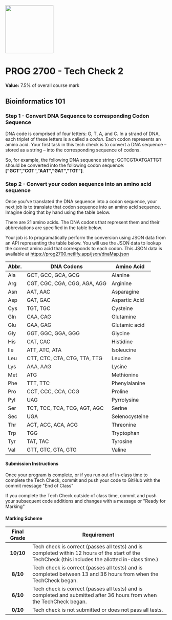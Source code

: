 <img width="150px" src="https://www.nscc.ca/img/aboutnscc/visual-identity-guidelines/artwork/nscc-jpeg.jpg" >

# PROG 2700 - Tech Check 2 

**Value:** 7.5% of overall course mark  

## Bioinformatics 101

### Step 1 - Convert DNA Sequence to corresponding Codon Sequence
DNA code is comprised of four letters: G, T, A, and C. In a strand of DNA, each triplet of these letters is a called a *codon*. Each codon represents an amino acid. Your first task in this tech check is to convert a DNA sequence – stored as a string – into the corresponding sequence of codons. 

So, for example, the following DNA sequence string: GCTCGTAATGATTGT should be converted into the following codon sequence: **["GCT","CGT","AAT","GAT","TGT"]**.

### Step 2 - Convert your codon sequence into an amino acid sequence
Once you've translated the DNA sequence into a codon sequence, your next job is to translate that codon sequence into an amino acid sequence. Imagine doing that by hand using the table below.

There are 21 amino acids. The DNA codons that represent them and their abbreviations are specified in the table below. 

Your job is to programatically perform the conversion using JSON data from an API representing the table below. You will use the JSON data to lookup the correct amino acid that corresponds to each codon. This JSON data is available at https://prog2700.netlify.app/json/dnaMap.json

Abbr.| DNA Codons | Amino Acid
--- |--- | ---
|Ala |GCT, GCC, GCA, GCG | Alanine |
|Arg |CGT, CGC, CGA, CGG, AGA, AGG | Arginine |
|Asn |AAT, AAC | Asparagine |
|Asp |GAT, GAC | Aspartic Acid |
|Cys |TGT, TGC | Cysteine |
|Gln |CAA, CAG | Glutamine |
|Glu |GAA, GAG | Glutamic acid |
|Gly |GGT, GGC, GGA, GGG | Glycine |
|His |CAT, CAC | Histidine |
|Ile |ATT, ATC, ATA | Isoleucine |
|Leu |CTT, CTC, CTA, CTG, TTA, TTG | Leucine |
|Lys |AAA, AAG | Lysine |
|Met |ATG | Methionine |
|Phe |TTT, TTC | Phenylalanine |
|Pro |CCT, CCC, CCA, CCG | Proline |
|Pyl |UAG | Pyrrolysine |
|Ser |TCT, TCC, TCA, TCG, AGT, AGC | Serine |
|Sec |UGA | Selenocysteine |
|Thr |ACT, ACC, ACA, ACG | Threonine |
|Trp |TGG | Tryptophan |
|Tyr |TAT, TAC | Tyrosine |
|Val |GTT, GTC, GTA, GTG | Valine |


#### Submission Instructions

Once your program is complete, or if you run out of in-class time to complete the Tech Check, commit and push your code to GitHub with the commit message "End of Class"

If you complete the Tech Check outside of class time, commit and push your subsequent code additions and changes with a message or "Ready for Marking"

#### Marking Scheme
Final Grade | Requirement
:---: | ---
|**10/10** | Tech check is correct (passes all tests) and is completed within 12 hours of the start of the TechCheck (this includes the allotted in-class time.)
|**8/10** | Tech check is correct (passes all tests) and is completed between 13 and 36 hours from when the TechCheck began.
|**6/10** | Tech check is correct (passes all tests) and is completed and submitted after 36 hours from when the TechCheck began.
|**0/10** | Tech check is not submitted or does not pass all tests.
